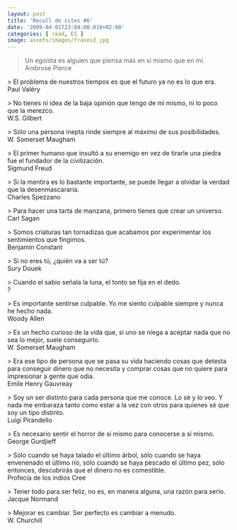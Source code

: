 ```yaml
---
layout: post
title: 'Recull de cites #6'
date: '2009-04-01T23:04:00.010+02:00'
categories: [ read, ES ]
image: assets/images/frases2.jpg
---
```


> Un egoísta es alguien que piensa más en sí mismo que en mí.
<br/>Ambrose Pierce
<p/>
> El problema de nuestros tiempos es que el futuro ya no es lo que era.
<br/>Paul Valéry
<p/>
> No tienes ni idea de la baja opinión que tengo de mí mismo, ni lo poco que la merezco.
<br/>W.S. Gilbert
<p/>
> Sólo una persona inepta rinde siempre al máximo de sus posibilidades.
<br/>W. Somerset Maugham
<p/>
> El primer humano que insultó a su enemigo en vez de tirarle una piedra fue el fundador de la civilización.
<br/>Sigmund Freud
<p/>
> Si la mentira es lo bastante importante, se puede llegar a olvidar la verdad que la desenmascararía.
<br/>Charles Spezzano
<p/>
> Para hacer una tarta de manzana, primero tienes que crear un universo.
<br/>Carl Sagan
<p/>
> Somos criaturas tan tornadizas que acabamos por experimentar los sentimientos que fingimos.
<br/>Benjamin Constant
<p/>
> Si no eres tú, ¿quién va a ser tú?
<br/>Sury Douek
<p/>
> Cuando el sabio señala la luna, el tonto se fija en el dedo.
<br/>?
<p/>
> Es importante sentirse culpable. Yo me siento culpable siempre y nunca he hecho nada.
<br/>Woody Allen
<p/>
> Es un hecho curioso de la vida que, si uno se niega a aceptar nada que no sea lo mejor, suele conseguirlo.
<br/>W. Somerset Maugham
<p/>
> Era ese tipo de persona que se pasa su vida haciendo cosas que detesta para conseguir dinero que no necesita y comprar cosas que no quiere para impresionar a gente que odia.
<br/>Emile Henry Gauvreay
<p/>
> Soy un ser distinto para cada persona que me conoce. Lo sé y lo veo. Y nada me embaraza tanto como estar a la vez con otros para quienes sé que soy un tipo distinto.
<br/>Luigi Pirandello
<p/>
> Es necesario sentir el horror de sí mismo para conocerse a sí mismo.
<br/>George Gurdjieff
<p/>
> Sólo cuando se haya talado el último árbol, sólo cuando se haya envenenado el último río, sólo cuando se haya pescado el último pez, sólo entonces, descubrirás que el dinero no es comestible.
<br/>Profecía de los indios Cree
<p/>
> Tener todo para ser feliz, no es, en manera alguna, una razón para serlo.
<br/>Jacque Normand
<p/>
> Mejorar es cambiar. Ser perfecto es cambiar a menudo.
<br/>W. Churchill
